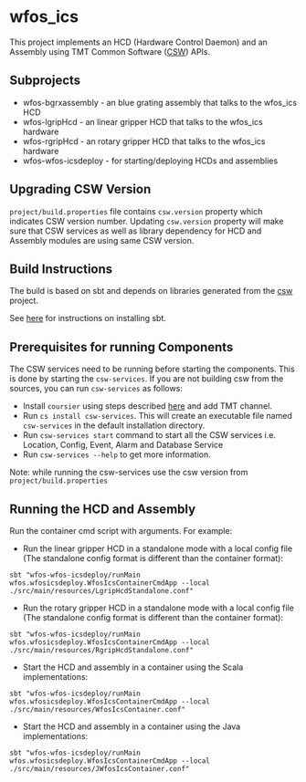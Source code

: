 # wfos_ics

This project implements an HCD (Hardware Control Daemon) and an Assembly using
TMT Common Software ([CSW](https://github.com/tmtsoftware/csw)) APIs.

## Subprojects

* wfos-bgrxassembly - an blue grating assembly that talks to the wfos_ics HCD
* wfos-lgripHcd - an linear gripper HCD that talks to the wfos_ics hardware
* wfos-rgripHcd - an rotary gripper HCD that talks to the wfos_ics hardware
* wfos-wfos-icsdeploy - for starting/deploying HCDs and assemblies

## Upgrading CSW Version

`project/build.properties` file contains `csw.version` property which indicates CSW version number.
Updating `csw.version` property will make sure that CSW services as well as library dependency for HCD and Assembly modules are using same CSW version.

## Build Instructions

The build is based on sbt and depends on libraries generated from the
[csw](https://github.com/tmtsoftware/csw) project.

See [here](https://www.scala-sbt.org/1.0/docs/Setup.html) for instructions on installing sbt.

## Prerequisites for running Components

The CSW services need to be running before starting the components.
   This is done by starting the `csw-services`.
   If you are not building csw from the sources, you can run `csw-services` as follows:

- Install `coursier` using steps described [here](https://tmtsoftware.github.io/csw/apps/csinstallation.html) and add TMT channel.
- Run `cs install csw-services`. This will create an executable file named `csw-services` in the default installation directory.
- Run `csw-services start` command to start all the CSW services i.e. Location, Config, Event, Alarm and Database Service
- Run `csw-services --help` to get more information.

Note: while running the csw-services use the csw version from `project/build.properties`

## Running the HCD and Assembly

Run the container cmd script with arguments. For example:

* Run the linear gripper HCD in a standalone mode with a local config file (The standalone config format is different than the container format):

```
sbt "wfos-wfos-icsdeploy/runMain wfos.wfosicsdeploy.WfosIcsContainerCmdApp --local ./src/main/resources/LgripHcdStandalone.conf"
```
* Run the rotary gripper HCD in a standalone mode with a local config file (The standalone config format is different than the container format):

```
sbt "wfos-wfos-icsdeploy/runMain wfos.wfosicsdeploy.WfosIcsContainerCmdApp --local ./src/main/resources/RgripHcdStandalone.conf"
```

* Start the HCD and assembly in a container using the Scala implementations:

```
sbt "wfos-wfos-icsdeploy/runMain wfos.wfosicsdeploy.WfosIcsContainerCmdApp --local ./src/main/resources/WfosIcsContainer.conf"
```

* Start the HCD and assembly in a container using the Java implementations:

```
sbt "wfos-wfos-icsdeploy/runMain wfos.wfosicsdeploy.WfosIcsContainerCmdApp --local ./src/main/resources/JWfosIcsContainer.conf"
```

